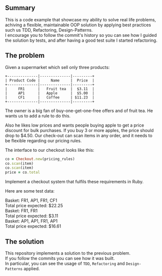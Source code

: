 ## Summary
This is a code example that showcase my ability to solve real life problems, achiving a flexible, maintainable OOP solution by applying best practices such us TDD, Refactoring, Design-Patterns.  
I encourage you to follow the commit's history so you can see how I guided the solution by tests, and after having a good test suite I started refactoring.

## The problem

Given a supermarket which sell only three products:

```
+--------------|--------------|---------+
| Product Code |     Name     |  Price  |
+--------------|--------------|---------+
|     FR1      |   Fruit tea  |  $3.11  |
|     AP1      |   Apple      |  $5.00  |
|     CF1      |   Coffee     | $11.23  |
+--------------|--------------|---------+
```

The owner is a big fan of buy-one-get-one-free offers and of fruit tea. He wants us to add a rule to do this.

Also he likes low prices and wants people buying apple to get a price 
discount for bulk purchases. If you buy 3 or more apples, the price should drop to $4.50.
Our check-out can scan items in any order, and it needs to be flexible regarding our pricing rules.

The interface to our checkout looks like this:

```ruby
co = Checkout.new(pricing_rules)
co.scan(item)
co.scan(item)
price = co.total
```

Implement a checkout system that fulfils these requirements in Ruby.

Here are some test data:

Basket: FR1, AP1, FR1, CF1  
Total price expected: $22.25  
Basket: FR1, FR1  
Total price expected: $3.11  
Basket: AP1, AP1, FR1, AP1  
Total price expected: $16.61  

## The solution

This repository implements a solution to the previous problem.  
If you follow the commits you can see how it was built.  
In particular, you can see the usage of `TDD`, `Refactoring` and `Design-Patterns` applied.


